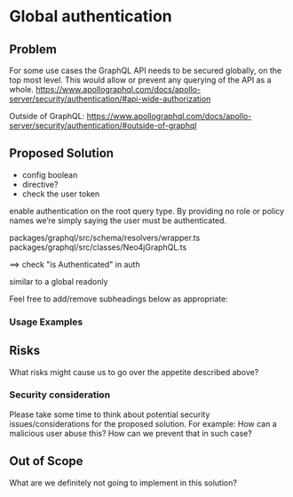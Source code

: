 # Global authentication

## Problem

For some use cases the GraphQL API needs to be secured globally, on the top most level. This would allow or prevent any querying of the API as a whole.
https://www.apollographql.com/docs/apollo-server/security/authentication/#api-wide-authorization

Outside of GraphQL:
https://www.apollographql.com/docs/apollo-server/security/authentication/#outside-of-graphql

## Proposed Solution

-   config boolean
-   directive?
-   check the user token

enable authentication on the root query type. By providing no role or policy names we’re simply saying the user must be authenticated.

packages/graphql/src/schema/resolvers/wrapper.ts
packages/graphql/src/classes/Neo4jGraphQL.ts

==> check "is Authenticated" in auth

similar to a global readonly

Feel free to add/remove subheadings below as appropriate:

### Usage Examples

## Risks

What risks might cause us to go over the appetite described above?

### Security consideration

Please take some time to think about potential security issues/considerations for the proposed solution.
For example: How can a malicious user abuse this? How can we prevent that in such case?

## Out of Scope

What are we definitely not going to implement in this solution?

